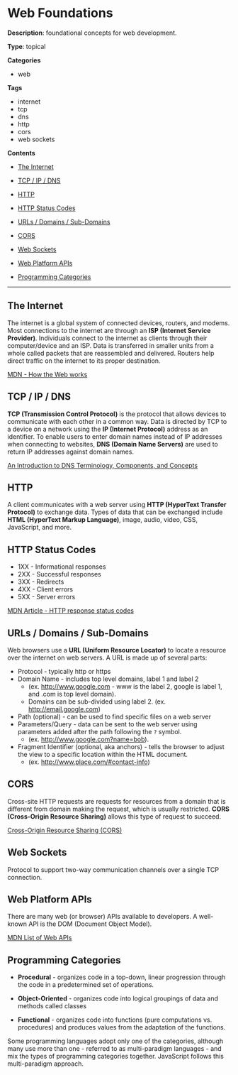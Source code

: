# Web Foundations

**Description**: foundational concepts for web development.

**Type**: topical

**Categories**

- web

**Tags**

- internet
- tcp
- dns
- http
- cors
- web sockets

**Contents**

- [The Internet](#the-internet)

- [TCP / IP / DNS](#tcp--ip--dns)

- [HTTP](#http)

- [HTTP Status Codes](#http-status-codes)

- [URLs / Domains / Sub-Domains](#urls--domains--sub-domains)

- [CORS](#cors)

- [Web Sockets](#web-sockets)

- [Web Platform APIs](#web-platform-apis)

- [Programming Categories](#programming-categories)

---

## The Internet

The internet is a global system of connected devices, routers, and modems. Most connections to the internet are through an **ISP (Internet Service Provider)**. Individuals connect to the internet as clients through their computer/device and an ISP. Data is transferred in smaller units from a whole called packets that are reassembled and delivered. Routers help direct traffic on the internet to its proper destination.

[MDN - How the Web works](https://developer.mozilla.org/en-US/docs/Learn/Getting_started_with_the_web/How_the_Web_works)

## TCP / IP / DNS

**TCP (Transmission Control Protocol)** is the protocol that allows devices to communicate with each other in a common way. Data is directed by TCP to a device on a network using the **IP (Internet Protocol)** address as an identifier. To enable users to enter domain names instead of IP addresses when connecting to websites, **DNS (Domain Name Servers)** are used to return IP addresses against domain names.

[An Introduction to DNS Terminology, Components, and Concepts](https://www.digitalocean.com/community/tutorials/an-introduction-to-dns-terminology-components-and-concepts)

## HTTP

A client communicates with a web server using **HTTP (HyperText Transfer Protocol)** to exchange data. Types of data that can be exchanged include **HTML (HyperText Markup Language)**, image, audio, video, CSS, JavaScript, and more.

## HTTP Status Codes

- 1XX - Informational responses
- 2XX - Successful responses
- 3XX - Redirects
- 4XX - Client errors
- 5XX - Server errors

[MDN Article - HTTP response status codes](https://developer.mozilla.org/en-US/docs/Web/HTTP/Status)

## URLs / Domains / Sub-Domains

Web browsers use a **URL (Uniform Resource Locator)** to locate a resource over the internet on web servers. A URL is made up of several parts:

- Protocol - typically http or https
- Domain Name - includes top level domains, label 1 and label 2
  - (ex. http://www.google.com - www is the label 2, google is label 1, and .com is top level domain).
  - Domains can be sub-divided using label 2. (ex. http://email.google.com)
- Path (optional) - can be used to find specific files on a web server
- Parameters/Query - data can be sent to the web server using parameters added after the path following the `?` symbol.
  - (ex. http://www.google.com?name=bob).
- Fragment Identifier (optional, aka anchors) - tells the browser to adjust the view to a specific location within the HTML document.
  - (ex. http://www.place.com/#contact-info)

## CORS

Cross-site HTTP requests are requests for resources from a domain that is different from domain making the request, which is usually restricted. **CORS (Cross-Origin Resource Sharing)** allows this type of request to succeed.

[Cross-Origin Resource Sharing (CORS)](https://developer.mozilla.org/en-US/docs/Web/HTTP/CORS)

## Web Sockets

Protocol to support two-way communication channels over a single TCP connection.

## Web Platform APIs

There are many web (or browser) APIs available to developers. A well-known API is the DOM (Document Object Model).

[MDN List of Web APIs](https://developer.mozilla.org/en-US/docs/Web/API)

## Programming Categories

- **Procedural** - organizes code in a top-down, linear progression through the code in a predetermined set of operations.

- **Object-Oriented** - organizes code into logical groupings of data and methods called classes

- **Functional** - organizes code into functions (pure computations vs. procedures) and produces values from the adaptation of the functions.

Some programming languages adopt only one of the categories, although many use more than one - referred to as multi-paradigm languages - and mix the types of programming categories together. JavaScript follows this multi-paradigm approach.
